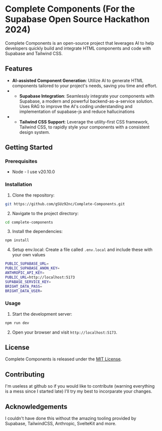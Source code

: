# Complete Components (For the Supabase Open Source Hackathon 2024)
Complete Components is an open-source project that leverages AI to help developers quickly build and integrate HTML components and code with Supabase and Tailwind CSS.

## Features
- **AI-assisted Component Generation**: Utilize AI to generate HTML components tailored to your project's needs, saving you time and effort.
- - **Supabase Integration**: Seamlessly integrate your components with Supabase, a modern and powerful backend-as-a-service solution. Uses RAG to improve the AI's coding understanding and implementation of supabase-js and reduce hallucinations
- - **Tailwind CSS Support**: Leverage the utility-first CSS framework, Tailwind CSS, to rapidly style your components with a consistent design system.

## Getting Started
### Prerequisites
- Node - I use v20.10.0
### Installation
1. Clone the repository:
```bash
git https://github.com/gSUz92nc/Complete-Components.git
```

2. Navigate to the project directory:
```bash
cd complete-components
```

3. Install the dependencies:
```bash
npm install
```

4. Setup env.local:
Create a file called `.env.local` and include these with your own values
```bash
PUBLIC_SUPABASE_URL=
PUBLIC_SUPABASE_ANON_KEY=
ANTHROPIC_API_KEY=
PUBLIC_URL=http://localhost:5173
SUPABASE_SERVICE_KEY=
BRIGHT_DATA_PASS=
BRIGHT_DATA_USER=
```

### Usage

1. Start the development server:
 ```bash
 npm run dev
 ```
2. Open your browser and visit `http://localhost:5173`.

## License
Complete Components is released under the [MIT License](https://github.com/gSUz92nc/Complete-Components/tree/main?tab=MIT-1-ov-file#readme).

## Contributing
I'm useless at github so if you would like to contribute (warning everything is a mess since I started late) I'll try my best to incorparate your changes.

## Acknowledgements
I couldn't have done this without the amazing tooling provided by Supabase, TailwindCSS, Anthropic, SvelteKit and more.
